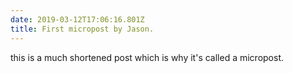 ```yaml
---
date: 2019-03-12T17:06:16.801Z
title: First micropost by Jason.
---
```

this is a much shortened post which is why it's called a micropost.
